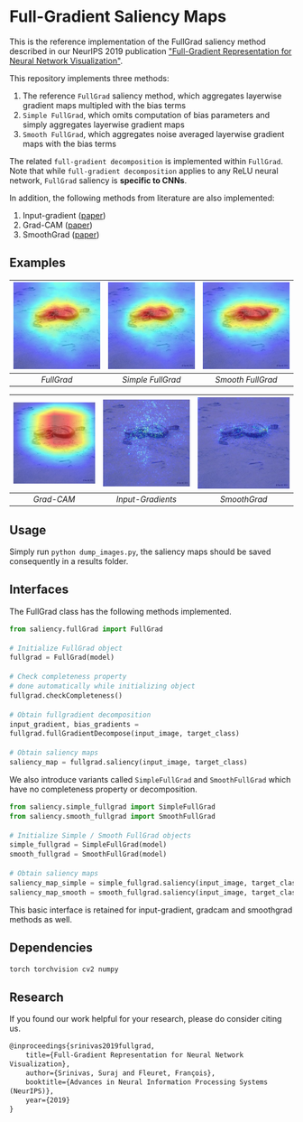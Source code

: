 # Full-Gradient Saliency Maps 

This is the reference implementation of the FullGrad saliency method described in our NeurIPS 2019
publication ["Full-Gradient Representation for Neural Network
Visualization"](https://arxiv.org/abs/1905.00780).

This repository implements three methods: 

1) The reference `FullGrad` saliency method, which aggregates layerwise gradient maps multipled with the bias terms
2) `Simple FullGrad`, which omits computation of bias parameters and simply aggregates layerwise gradient maps
3) `Smooth FullGrad`, which aggregates noise averaged layerwise gradient maps with the bias terms  

The related
`full-gradient decomposition` is implemented within `FullGrad`. Note that while `full-gradient
decomposition` applies to any ReLU neural network, `FullGrad` saliency is <b>specific to
CNNs</b>.

In addition, the following methods from literature are also implemented:
1. Input-gradient ([paper](https://arxiv.org/abs/1312.6034))
2. Grad-CAM ([paper](https://arxiv.org/abs/1610.02391))
3. SmoothGrad ([paper](https://arxiv.org/abs/1706.03825))

## Examples
| ![FullGrad](images/1_fullgrad.jpg) | ![SimpleFullGrad](images/1_simple_fullgrad.jpg) | ![SmoothFullGrad](images/1_smooth_fullgrad.jpg) |
|:---:|:---:|:---:| 
| *FullGrad* | *Simple FullGrad* | *Smooth FullGrad* |


| ![GradCAM](images/1_gradcam.jpg) | ![Input-Gradient](images/1_inputgrad.jpg) | ![SmoothGrad](images/1_smoothgrad.jpg) |
|:---:|:---:|:---:| 
| *Grad-CAM* | *Input-Gradients* | *SmoothGrad* |


## Usage
Simply run  `python dump_images.py`, the saliency maps should be saved consequently in a results folder.

## Interfaces

The FullGrad class has the following methods implemented.

```python
from saliency.fullGrad import FullGrad

# Initialize FullGrad object
fullgrad = FullGrad(model)

# Check completeness property
# done automatically while initializing object
fullgrad.checkCompleteness()

# Obtain fullgradient decomposition
input_gradient, bias_gradients = 
fullgrad.fullGradientDecompose(input_image, target_class)

# Obtain saliency maps
saliency_map = fullgrad.saliency(input_image, target_class)
```

We also introduce variants called `SimpleFullGrad` and `SmoothFullGrad` 
which have no completeness property or decomposition.

```python
from saliency.simple_fullgrad import SimpleFullGrad
from saliency.smooth_fullgrad import SmoothFullGrad

# Initialize Simple / Smooth FullGrad objects
simple_fullgrad = SimpleFullGrad(model)
smooth_fullgrad = SmoothFullGrad(model)

# Obtain saliency maps
saliency_map_simple = simple_fullgrad.saliency(input_image, target_class)
saliency_map_smooth = smooth_fullgrad.saliency(input_image, target_class)
```

This basic interface is retained for input-gradient, gradcam and smoothgrad methods as well.


## Dependencies
``` 
torch torchvision cv2 numpy 
```

## Research
If you found our work helpful for your research, please do consider citing us.
```
@inproceedings{srinivas2019fullgrad,
    title={Full-Gradient Representation for Neural Network Visualization},
    author={Srinivas, Suraj and Fleuret, François},
    booktitle={Advances in Neural Information Processing Systems (NeurIPS)},
    year={2019}
}
```
